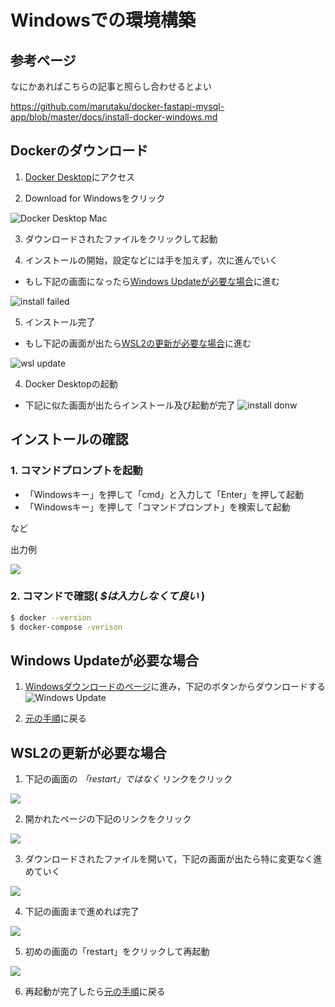 # Windowsでの環境構築

## 参考ページ
なにかあればこちらの記事と照らし合わせるとよい

<https://github.com/marutaku/docker-fastapi-mysql-app/blob/master/docs/install-docker-windows.md>

## Dockerのダウンロード

1. [Docker Desktop](https://www.docker.com/products/docker-desktop)にアクセス

2. Download for Windowsをクリック

![Docker Desktop Mac](https://github.com/marutaku/docker-fastapi-mysql-app/raw/master/docs/images/docker-desktop-page-win.png)

3. ダウンロードされたファイルをクリックして起動

4. インストールの開始，設定などには手を加えず，次に進んでいく

- もし下記の画面になったら[Windows Updateが必要な場合](#Windows-Updateが必要な場合)に進む

![install failed](https://github.com/marutaku/docker-fastapi-mysql-app/raw/master/docs/images/docker_install_failed.png)

5. インストール完了

- もし下記の画面が出たら[WSL2の更新が必要な場合](#WSL2の更新が必要な場合)に進む

![wsl update](https://github.com/marutaku/docker-fastapi-mysql-app/raw/master/docs/images/wsl2_done_restart.png)

4. Docker Desktopの起動

- 下記に似た画面が出たらインストール及び起動が完了
![install donw](https://github.com/marutaku/docker-fastapi-mysql-app/raw/master/docs/images/docker-desktop.png)

## インストールの確認

### 1. コマンドプロンプトを起動
- 「Windowsキー」を押して「cmd」と入力して「Enter」を押して起動
- 「Windowsキー」を押して「コマンドプロンプト」を検索して起動

など

出力例

![](https://github.com/marutaku/docker-fastapi-mysql-app/raw/master/docs/images/version.png)

### 2. コマンドで確認( *$は入力しなくて良い* )

```bash
$ docker --version
$ docker-compose -verison
```

## Windows Updateが必要な場合

1. [Windowsダウンロードのページ](https://www.microsoft.com/ja-jp/software-download/windows10IS://www.microsoft.com/ja-jp/software-download/windows10)に進み，下記のボタンからダウンロードする
![Windows Update](https://github.com/marutaku/docker-fastapi-mysql-app/raw/master/docs/images/windows_update_page.png)

2. [元の手順](#Dockerのダウンロード)に戻る

## WSL2の更新が必要な場合

1. 下記の画面の *「restart」ではなく* リンクをクリック

![](https://github.com/marutaku/docker-fastapi-mysql-app/raw/master/docs/images/install_wsl_kernel_link.png)

2. 開かれたページの下記のリンクをクリック

![](https://github.com/marutaku/docker-fastapi-mysql-app/raw/master/docs/images/linux_update_download_page.png)

3. ダウンロードされたファイルを開いて，下記の画面が出たら特に変更なく進めていく

![](https://github.com/marutaku/docker-fastapi-mysql-app/raw/master/docs/images/linux_setup.png)

4. 下記の画面まで進めれば完了

![](https://github.com/marutaku/docker-fastapi-mysql-app/raw/master/docs/images/linux_setup_done.png)

5. 初めの画面の「restart」をクリックして再起動

![](https://github.com/marutaku/docker-fastapi-mysql-app/raw/master/docs/images/linux_update_download_page.png)

6. 再起動が完了したら[元の手順](#Dockerのダウンロード)に戻る